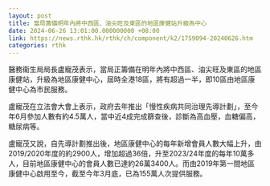 ```yaml
---
layout: post
title: 當局籌備明年內將中西區、油尖旺及東區的地區康健站升級為中心
date: 2024-06-26 13:01:00.000000000 +08:00
link: https://news.rthk.hk/rthk/ch/component/k2/1759094-20240626.htm
categories: rthk
---
```


醫務衞生局局長盧寵茂表示，當局正籌備在明年內將中西區、油尖旺及東區的地區康健站，升級為地區康健中心，屆時全港18區，將有超過一半，即10區由地區康健中心為市民服務。

盧寵茂在立法會大會上表示，政府去年推出「慢性疾病共同治理先導計劃」，至今年6月參加人數有約4.5萬人，當中近4成完成篩查後，診斷為高血壓，血糖偏高，糖尿病等。

盧寵茂又說，自先導計劃推出後，地區康健中心的每年新增會員人數大幅上升，由2019/2020年度的約2900人，增加超過36倍，升至2023/24年度的每年10萬多人，目前地區康健中心的會員人數已達約26萬3400人。而由2019年第一間地區康健中心啟用至今，截至今年3月底，已為155萬人次提供服務。
